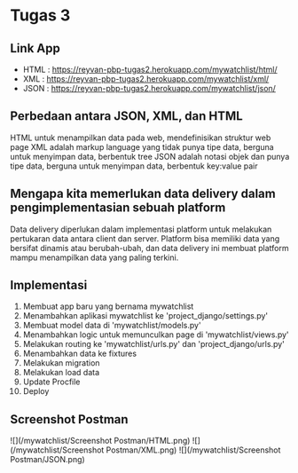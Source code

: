 # Tugas 3
## Link App
- HTML  : https://reyvan-pbp-tugas2.herokuapp.com/mywatchlist/html/
- XML   : https://reyvan-pbp-tugas2.herokuapp.com/mywatchlist/xml/
- JSON  : https://reyvan-pbp-tugas2.herokuapp.com/mywatchlist/json/

## Perbedaan antara JSON, XML, dan HTML
HTML untuk menampilkan data pada web, mendefinisikan struktur web page
XML adalah markup language yang tidak punya tipe data, berguna untuk menyimpan data, berbentuk tree
JSON adalah notasi objek dan punya tipe data, berguna untuk menyimpan data, berbentuk key:value pair

## Mengapa kita memerlukan data delivery dalam pengimplementasian sebuah platform
Data delivery diperlukan dalam implementasi platform untuk melakukan pertukaran data antara client dan server. Platform bisa memiliki data yang bersifat dinamis atau berubah-ubah, dan data delivery ini membuat platform mampu menampilkan data yang paling terkini.

## Implementasi
1. Membuat app baru yang bernama mywatchlist
2. Menambahkan aplikasi mywatchlist ke 'project_django/settings.py'
3. Membuat model data di 'mywatchlist/models.py'
4. Menambahkan logic untuk memunculkan page di 'mywatchlist/views.py'
5. Melakukan routing ke 'mywatchlist/urls.py' dan 'project_django/urls.py'
6. Menambahkan data ke fixtures
7. Melakukan migration
8. Melakukan load data
9. Update Procfile
10. Deploy

## Screenshot Postman
![](/mywatchlist/Screenshot Postman/HTML.png)
![](/mywatchlist/Screenshot Postman/XML.png)
![](/mywatchlist/Screenshot Postman/JSON.png)
